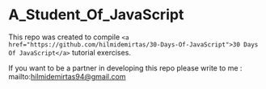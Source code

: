 # A_Student_Of_JavaScript

This repo was created to compile `<a href="https://github.com/hilmidemirtas/30-Days-Of-JavaScript">30 Days Of JavaScript</a>` tutorial exercises. 

If you want to be a partner in developing this repo please write to me : mailto:hilmidemirtas94@gmail.com
